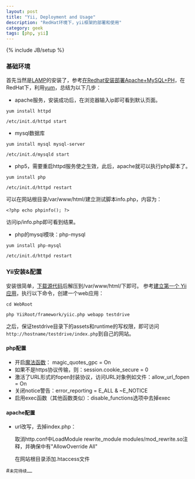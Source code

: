 ```yaml
---
layout: post
title: "Yii, Deployment and Usage"
description: "RedHat环境下，yii框架的部署和使用"
category: geek
tags: [php, yii]
---
```

{% include JB/setup %}
### 基础环境
首先当然是[LAMP](http://baike.baidu.com/subview/365086/10014223.htm)的安装了，参考[在Redhat安装部署Apache+MySQL+PH](http://my.oschina.net/alanlqc/blog/145449)，在RedHat下，利用[yum](http://baike.baidu.com/view/157053.htm)，总结为以下几步：

* apache服务，安装成功后，在浏览器输入ip即可看到默认页面。

`yum install httpd`

`/etc/init.d/httpd start`

* mysql数据库

`yum install mysql mysql-server`

`/etc/init.d/mysqld start`

* php5，需要重启httpd服务使之生效，此后，apache就可以执行php脚本了。

`yum install php`

`/etc/init.d/httpd restart`

可以在网站根目录/var/www/html/建立测试脚本info.php，内容为：

`<?php echo phpinfo(); ?>`

访问ip/info.php即可看到结果。

* php的mysql模块：php-mysql

`yum install php-mysql`

`/etc/init.d/httpd restart`

### Yii安装&配置
安装很简单，[下载源代码](http://www.yiiframework.com/download/)后解压到/var/www/html/下即可。
参考[建立第一个 Yii 应用](http://www.yiichina.com/guide/quickstart.first-app)，执行以下命令，创建一个web应用：

`cd WebRoot`

`php YiiRoot/framework/yiic.php webapp testdrive`

之后，保证testdrive目录下的assets和runtime的写权限，即可访问`http://hostname/testdrive/index.php`到自己的网站。

#### php配置
* 开启[魔法函数](http://baike.baidu.com/view/5234458.htm)： magic_quotes_gpc = On
* 如果不是https协议传输，则：session.cookie_secure = 0
* 激活了URL形式的fopen封装协议，访问URL对象例如文件：allow_url_fopen = On
* 关闭notice警告：error_reporting = E_ALL & ~E_NOTICE
* 启用exec函数（其他函数类似）：disable_functions选项中去掉exec
      
#### apache配置
* url改写，去掉index.php：
  
  取消http.conf中LoadModule rewrite_module modules/mod_rewrite.so注释，并确保<Directory></Directory>中有"AllowOverride All"

  在网站根目录添加.htaccess文件

#`未完待续……`


